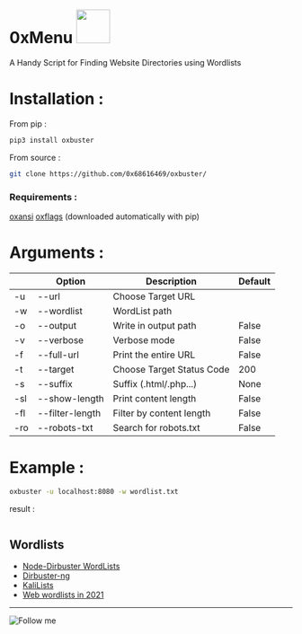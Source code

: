 # 0xMenu  <img width="60px" src="https://media.giphy.com/media/WUlplcMpOCEmTGBtBW/giphy.gif">

A Handy Script for Finding Website Directories using Wordlists

# Installation :

From pip :

```bash
pip3 install oxbuster
```

From source :

```bash
git clone https://github.com/0x68616469/oxbuster/
```

### Requirements :

[oxansi](https://github.com/0x68616469/oxansi/)
[oxflags](https://github.com/0x68616469/oxflags/)
(downloaded automatically with pip)

# Arguments :

|     | Option          | Description               | Default |
| --- | --------------- | ------------------------- | ------- |
| -u  | --url           | Choose Target URL         |         |
| -w  | --wordlist      | WordList path             |         |
| -o  | --output        | Write in output path      | False   |
| -v  | --verbose       | Verbose mode              | False   |
| -f  | --full-url      | Print the entire URL      | False   |
| -t  | --target        | Choose Target Status Code | 200     |
| -s  | --suffix        | Suffix (.html/.php...)    | None    |
| -sl | --show-length   | Print content length      | False   |
| -fl | --filter-length | Filter by content length  | False   |
| -ro | --robots-txt    | Search for robots.txt     | False   |

# Example :

```bash
oxbuster -u localhost:8080 -w wordlist.txt
```

result :

<img src="" />

## Wordlists

- [Node-Dirbuster WordLists](https://github.com/daviddias/node-dirbuster/tree/master/lists)
- [Dirbuster-ng](https://github.com/digination/dirbuster-ng/tree/master/wordlists)
- [KaliLists](https://github.com/3ndG4me/KaliLists/blob/master/wfuzz/webservices/ws-dirs.txt)
- [Web wordlists in 2021](https://blog.sec-it.fr/en/2021/03/02/web-wordlists/)

<hr>

![Follow me](https://img.shields.io/badge/-Follow%20Me-222222?logo=twitter&logoColor=black&color=272838&labelColor=C09891&style=for-the-badge&logoWidth=30&link=https://twitter.com/0x68616469)
